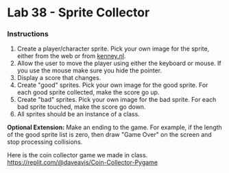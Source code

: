 # Lab 38 - Sprite Collector

### Instructions

1. Create a player/character sprite.  Pick your own image for the sprite, either from the web or from [kenney.nl](https://kenney.nl).
2. Allow the user to move the player using either the keyboard or mouse.  If you use the mouse make sure you hide the pointer.
3. Display a score that changes.
4. Create "good" sprites.  Pick your own image for the good sprite.
For each good sprite collected, make the score go up.
5. Create "bad" sprites.  Pick your own image for the bad sprite.
For each bad sprite touched, make the score go down.
6. All sprites should be an instance of a class.


**Optional Extension:**
Make an ending to the game.  For example, if the length of the good sprite list is zero, then draw "Game Over" on the screen and stop processing collisions.

Here is the coin collector game we made in class.  https://replit.com/@daveavis/Coin-Collector-Pygame